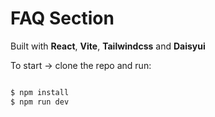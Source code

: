 # FAQ Section

Built with **React**, **Vite**, **Tailwindcss** and **Daisyui**

To start -> clone the repo and run:

```bash

$ npm install
$ npm run dev
```
